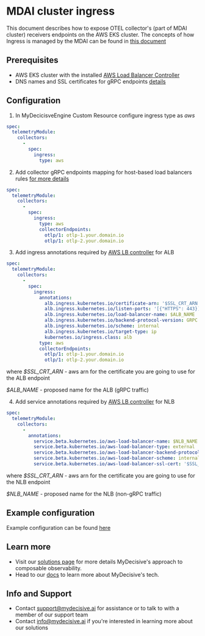# MDAI cluster ingress

This document describes how to expose OTEL collector's (part of MDAI cluster) receivers endpoints on the AWS EKS cluster. The concepts of how Ingress is managed by the MDAI can be found in [this document](https://docs.mydecisive.ai/advanced/ingress.html?highlight=ingress#managing-ingress-for-the-mdai-clusters-otel-collector) 

## Prerequisites

- AWS EKS cluster with the installed [AWS Load Balancer Controller](https://docs.aws.amazon.com/eks/latest/userguide/aws-load-balancer-controller.html)
- DNS names and SSL certificates for gRPC endpoints [details](https://docs.mydecisive.ai/advanced/ingress.html?highlight=ingress#managing-ingress-for-the-mdai-clusters-otel-collector)

## Configuration

1. In MyDecicisveEngine Custom Resource configure ingress type as *aws*
```yaml
spec:
  telemetryModule:
    collectors:
      -
        spec:
          ingress:
            type: aws
```

2. Add collector gRPC endpoints mapping for host-based load balancers rules [for more details](https://docs.mydecisive.ai/advanced/ingress.html?highlight=ingress#managing-ingress-for-the-mdai-clusters-otel-collector) 
```yaml
spec:
  telemetryModule:
    collectors:
      -
        spec:
          ingress:
            type: aws
            collectorEndpoints:
              otlp/1: otlp-1.your.domain.io
              otlp/1: otlp-2.your.domain.io
```

3. Add ingress annotations required by [AWS LB controller](https://kubernetes-sigs.github.io/aws-load-balancer-controller/v2.2/guide/ingress/annotations/) for ALB
```yaml
spec:
  telemetryModule:
    collectors:
      -
        spec:
          ingress:
            annotations:
              alb.ingress.kubernetes.io/certificate-arn: '$SSL_CRT_ARN'
              alb.ingress.kubernetes.io/listen-ports: '[{"HTTPS": 443}]'
              alb.ingress.kubernetes.io/load-balancer-name: $ALB_NAME
              alb.ingress.kubernetes.io/backend-protocol-version: GRPC
              alb.ingress.kubernetes.io/scheme: internal
              alb.ingress.kubernetes.io/target-type: ip
              kubernetes.io/ingress.class: alb            
            type: aws
            collectorEndpoints:
              otlp/1: otlp-1.your.domain.io
              otlp/1: otlp-2.your.domain.io
```
where
*\$SSL_CRT_ARN* - aws arn for the certificate you are going to use for the ALB endpoint

*\$ALB_NAME* - proposed name for the ALB (gRPC traffic)


4. Add service annotations required by [AWS LB controller](https://kubernetes-sigs.github.io/aws-load-balancer-controller/v2.2/guide/service/annotations/) for NLB
```yaml
spec:
  telemetryModule:
    collectors:
      -
        annotations:
          service.beta.kubernetes.io/aws-load-balancer-name: $NLB_NAME
          service.beta.kubernetes.io/aws-load-balancer-type: external
          service.beta.kubernetes.io/aws-load-balancer-backend-protocol: http
          service.beta.kubernetes.io/aws-load-balancer-scheme: internal
          service.beta.kubernetes.io/aws-load-balancer-ssl-cert: '$SSL_CRT_ARN'
```
where
*\$SSL_CRT_ARN* - aws arn for the certificate you are going to use for the NLB endpoint

*\$NLB_NAME* - proposed name for the NLB (non-gRPC traffic)

## Example configuration

Example configuration can be found [here](./example_ingress_config.yaml)

## Learn more

* Visit our [solutions page](https://www.mydecisive.ai/solutions) for more details MyDecisive's approach to composable observability. 
* Head to our [docs](https://docs.mydecisive.ai/) to learn more about MyDecisive's tech.

## Info and Support 

* Contact [support@mydecisive.ai](mailto:support@mydecisive.ai) for assistance or to talk to with a member of our support team
* Contact [info@mydecisive.ai](mailto:info@mydecisive.ai) if you're interested in learning more about our solutions
